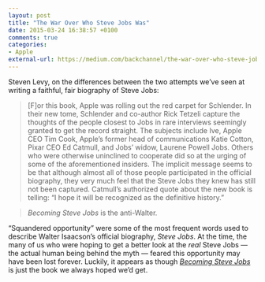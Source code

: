 ```yaml
---
layout: post
title: "The War Over Who Steve Jobs Was"
date: 2015-03-24 16:38:57 +0100
comments: true
categories: 
- Apple
external-url: https://medium.com/backchannel/the-war-over-who-steve-jobs-was-92bda2cd1e1e
---
```


Steven Levy, on the differences between the two attempts we’ve seen at writing a faithful, fair biography of Steve Jobs:

> [F]or this book, Apple was rolling out the red carpet for Schlender. In their new tome, Schlender and co-author Rick Tetzeli capture the thoughts of the people closest to Jobs in rare interviews seemingly granted to get the record straight. The subjects include Ive, Apple CEO Tim Cook, Apple’s former head of communications Katie Cotton, Pixar CEO Ed Catmull, and Jobs’ widow, Laurene Powell Jobs. Others who were otherwise uninclined to cooperate did so at the urging of some of the aforementioned insiders. The implicit message seems to be that although almost all of those people participated in the official biography, they very much feel that the Steve Jobs they knew has still not been captured. Catmull’s authorized quote about the new book is telling: “I hope it will be recognized as the definitive history.”

> _Becoming Steve Jobs_ is the anti-Walter.

“Squandered opportunity” were some of the most frequent words used to describe Walter Isaacson’s official biography, _Steve Jobs_. At the time, the many of us who were hoping to get a better look at the _real_ Steve Jobs — the actual human being behind the myth — feared this opportunity may have been lost forever. Luckily, it appears as though _[Becoming Steve Jobs](http://www.amazon.com/gp/product/0385347405/ref=as_li_tl?ie=UTF8&camp=1789&creative=390957&creativeASIN=0385347405&linkCode=as2&tag=analogsens-20&linkId=ELY7CMPGH3JF5GLK)_ is just the book we always hoped we’d get.